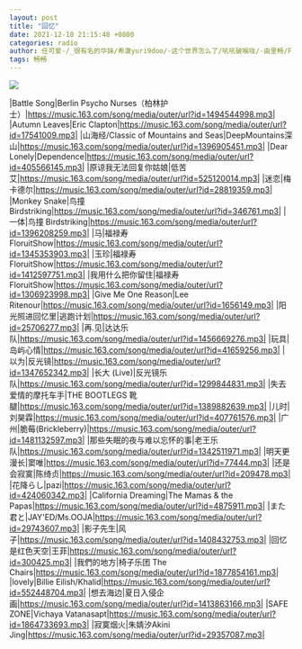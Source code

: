 ```yaml
---
layout: post
title: "回忆"
date: 2021-12-18 21:15:48 +0800
categories: radio
author: 任可爱-/_很有名的华妹/希澈yuri9doo/-这个世界怎么了/吼吼破喉咙/-由里畅/FloruitaShow
tags: 畅畅
---
```

![]({{site.baseurl}}/images/cover_20211218.jpg)

|Battle Song|Berlin Psycho Nurses（柏林护士）|https://music.163.com/song/media/outer/url?id=1494544998.mp3|
|Autumn Leaves|Eric Clapton|https://music.163.com/song/media/outer/url?id=17541009.mp3|
|山海经/Classic of Mountains and Seas|DeepMountains深山|https://music.163.com/song/media/outer/url?id=1396905451.mp3|
|Dear Lonely|Dependence|https://music.163.com/song/media/outer/url?id=405566145.mp3|
|原谅我无法回复你姑娘|低苦艾|https://music.163.com/song/media/outer/url?id=525120014.mp3|
|迷恋|梅卡德尔|https://music.163.com/song/media/outer/url?id=28819359.mp3|
|Monkey Snake|鸟撞 Birdstriking|https://music.163.com/song/media/outer/url?id=346761.mp3|
|一体|鸟撞 Birdstriking|https://music.163.com/song/media/outer/url?id=1396208259.mp3|
|马|福禄寿FloruitShow|https://music.163.com/song/media/outer/url?id=1345353903.mp3|
|玉珍|福禄寿FloruitShow|https://music.163.com/song/media/outer/url?id=1412597751.mp3|
|我用什么把你留住|福禄寿FloruitShow|https://music.163.com/song/media/outer/url?id=1306923998.mp3|
|Give Me One Reason|Lee Ritenour|https://music.163.com/song/media/outer/url?id=1656149.mp3|
|阳光照进回忆里|逃跑计划|https://music.163.com/song/media/outer/url?id=25706277.mp3|
|再.见|达达乐队|https://music.163.com/song/media/outer/url?id=1456669276.mp3|
|玩具|岛屿心情|https://music.163.com/song/media/outer/url?id=41659256.mp3|
|以为|反光镜|https://music.163.com/song/media/outer/url?id=1347652342.mp3|
|长大 (Live)|反光镜乐队|https://music.163.com/song/media/outer/url?id=1299844831.mp3|
|失去爱情的摩托车手|THE BOOTLEGS 靴腿|https://music.163.com/song/media/outer/url?id=1389882639.mp3|
|儿时|刘昊霖|https://music.163.com/song/media/outer/url?id=407761576.mp3|
|广州|脆莓(Brickleberry)|https://music.163.com/song/media/outer/url?id=1481132597.mp3|
|那些失眠的夜与难以忘怀的事|老王乐队|https://music.163.com/song/media/outer/url?id=1342511971.mp3|
|明天更漫长|窦唯|https://music.163.com/song/media/outer/url?id=77444.mp3|
|还是会寂寞|陈绮贞|https://music.163.com/song/media/outer/url?id=209478.mp3|
|花降らし|pazi|https://music.163.com/song/media/outer/url?id=424060342.mp3|
|California Dreaming|The Mamas & the Papas|https://music.163.com/song/media/outer/url?id=4875911.mp3|
|また君と|JAY'ED/Ms.OOJA|https://music.163.com/song/media/outer/url?id=29743607.mp3|
|影子先生|风子|https://music.163.com/song/media/outer/url?id=1408432753.mp3|
|回忆是红色天空|王菲|https://music.163.com/song/media/outer/url?id=300425.mp3|
|我們的地方|椅子乐团 The Chairs|https://music.163.com/song/media/outer/url?id=1877854161.mp3|
|lovely|Billie Eilish/Khalid|https://music.163.com/song/media/outer/url?id=552448704.mp3|
|想去海边|夏日入侵企画|https://music.163.com/song/media/outer/url?id=1413863166.mp3|
|SAFE ZONE|Vichaya Vatanasapt|https://music.163.com/song/media/outer/url?id=1864733693.mp3|
|寂寞烟火|朱婧汐Akini Jing|https://music.163.com/song/media/outer/url?id=29357087.mp3|

